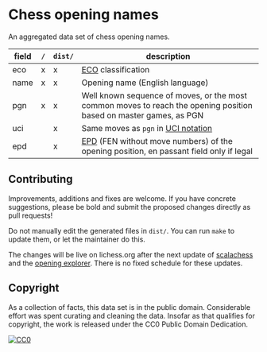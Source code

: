 Chess opening names
===================

An aggregated data set of chess opening names.

field | `/` | `dist/` | description
--- | --- | --- | ---
eco | x | x | [ECO](https://en.wikipedia.org/wiki/Encyclopaedia_of_Chess_Openings) classification
name | x | x | Opening name (English language)
pgn | x | x| Well known sequence of moves, or the most common moves to reach the opening position based on master games, as PGN
uci | | x | Same moves as `pgn` in [UCI notation](https://backscattering.de/chess/uci/#move)
epd | | x | [EPD](https://www.chessprogramming.org/Extended_Position_Description) (FEN without move numbers) of the opening position, en passant field only if legal

Contributing
------------

Improvements, additions and fixes are welcome. If you have concrete
suggestions, please be bold and submit the proposed changes directly as pull
requests!

Do not manually edit the generated files in `dist/`. You can run `make` to
update them, or let the maintainer do this.

The changes will be live on lichess.org after the next update of
[scalachess](https://github.com/lichess-org/scalachess) and the
[opening explorer](https://github.com/lichess-org/lila-openingexplorer). There
is no fixed schedule for these updates.

Copyright
---------

As a collection of facts, this data set is in the public domain.
Considerable effort was spent curating and cleaning the data. Insofar as that
qualifies for copyright, the work is released under the
CC0 Public Domain Dedication.

[![CC0](https://i.creativecommons.org/p/zero/1.0/88x31.png)](https://creativecommons.org/publicdomain/zero/1.0/)
